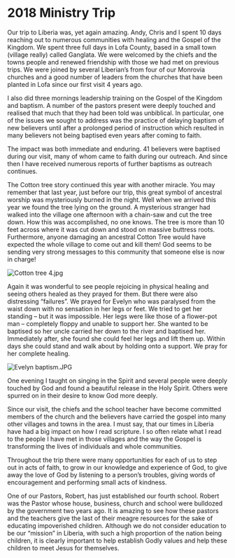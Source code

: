 # 2018 Ministry Trip

Our trip to Liberia was, yet again amazing. Andy, Chris and I spent 10 days reaching out to numerous communities with healing and the Gospel of the Kingdom. We spent three full days in Lofa County, based in a small town (village really) called Ganglata. We were welcomed by the chiefs and the towns people and renewed friendship with those we had met on previous trips. We were joined by several Liberian’s from four of our Monrovia churches and a good number of leaders from the churches that have been planted in Lofa since our first visit 4 years ago.

I also did three mornings leadership training on the Gospel of the Kingdom and baptism. A number of the pastors present were deeply touched and realised that much that they had been told was unbiblical. In particular, one of the issues we sought to address was the practice of delaying baptism of new believers until after a prolonged period of instruction which resulted in many believers not being baptised even years after coming to faith.

The impact was both immediate and enduring. 41 believers were baptised during our visit, many of whom came to faith during our outreach. And since then I have received numerous reports of further baptisms as outreach continues.

The Cotton tree story continued this year with another miracle. You may remember that last year, just before our trip, this great symbol of ancestral worship was mysteriously burned in the night. Well when we arrived this year we found the tree lying on the ground. A mysterious stranger had walked into the village one afternoon with a chain-saw and cut the tree down. How this was accomplished, no one knows. The tree is more than 10 feet across where it was cut down and stood on massive buttress roots. Furthermore, anyone damaging an ancestral Cotton Tree would have expected the whole village to come out and kill them! God seems to be sending very strong messages to this community that someone else is now in charge!

![Cotton tree 4.jpg](/media/03_Blog/2018-Ministry-Trip/Cotton-tree-4.jpeg)

Again it was wonderful to see people rejoicing in physical healing and seeing others healed as they prayed for them. But there were also distressing “failures”. We prayed for Evelyn who was paralysed from the waist down with no sensation in her legs or feet. We tried to get her standing – but it was impossible. Her legs were like those of a flower-pot man – completely floppy and unable to support her. She wanted to be baptised so her uncle carried her down to the river and baptised her. Immediately after, she found she could feel her legs and lift them up. Within days she could stand and walk about by holding onto a support. We pray for her complete healing.

![Evelyn baptism.JPG](/media/03_Blog/2018-Ministry-Trip/Evelyn-baptism.jpeg)

One evening I taught on singing in the Spirit and several people were deeply touched by God and found a beautiful release in the Holy Spirit. Others were spurred on in their desire to know God more deeply.

Since our visit, the chiefs and the school teacher have become committed members of the church and the believers have carried the gospel into many other villages and towns in the area. I must say, that our times in Liberia have had a big impact on how I read scripture. I so often relate what I read to the people I have met in those villages and the way the Gospel is transforming the lives of individuals and whole communities.

Throughout the trip there were many opportunities for each of us to step out in acts of faith, to grow in our knowledge and experience of God, to give away the love of God by listening to a person’s troubles, giving words of encouragement and performing small acts of kindness.

One of our Pastors, Robert, has just established our fourth school. Robert was the Pastor whose house, business, church and school were bulldozed by the government two years ago. It is amazing to see how these pastors and the teachers give the last of their meagre resources for the sake of educating impoverished children. Although we do not consider education to be our “mission” in Liberia, with such a high proportion of the nation being children, it is clearly important to help establish Godly values and help these children to meet Jesus for themselves.
